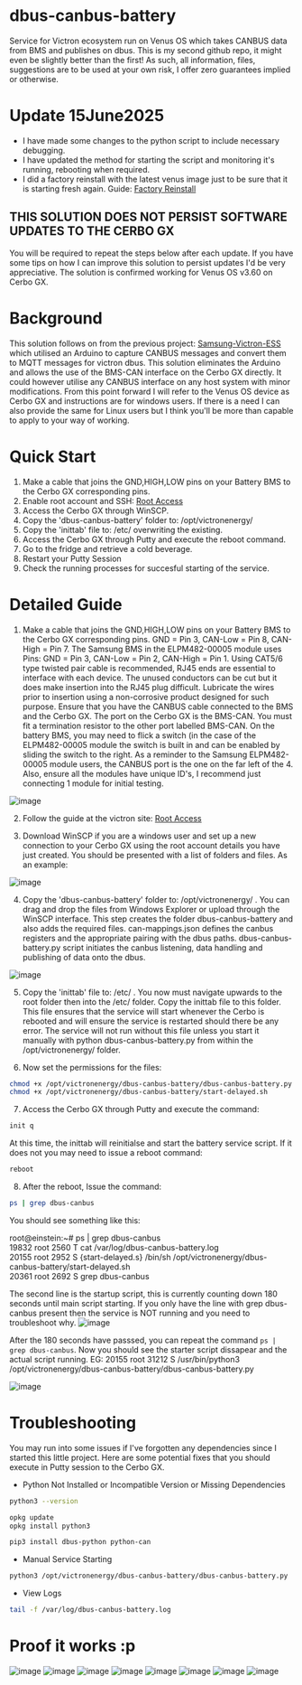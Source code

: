 # dbus-canbus-battery
Service for Victron ecosystem run on Venus OS which takes CANBUS data from BMS and publishes on dbus.
This is my second github repo, it might even be slightly better than the first!
As such, all information, files, suggestions are to be used at your own risk, I offer zero guarantees implied or otherwise.

# Update 15June2025
* I have made some changes to the python script to include necessary debugging.
* I have updated the method for starting the script and monitoring it's running, rebooting when required.
* I did a factory reinstall with the latest venus image just to be sure that it is starting fresh again. Guide: [Factory Reinstall](https://www.victronenergy.com/media/pg/Cerbo_GX/en/reset-to-factory-defaults-and-venus-os-reinstall.html)

## THIS SOLUTION DOES NOT PERSIST SOFTWARE UPDATES TO THE CERBO GX ##
You will be required to repeat the steps below after each update. If you have some tips on how I can improve this solution to persist updates I'd be very appreciative.
The solution is confirmed working for Venus OS v3.60 on Cerbo GX.

# Background
This solution follows on from the previous project: [Samsung-Victron-ESS](https://github.com/o-snoopy-o/Samsung-Victron-ESS) which utilised an Arduino to capture CANBUS messages and convert them to MQTT messages for victron dbus. This solution eliminates the Arduino and allows the use of the BMS-CAN interface on the Cerbo GX directly. It could however utilise any CANBUS interface on any host system with minor modifications.
From this point forward I will refer to the Venus OS device as Cerbo GX and instructions are for windows users. If there is a need I can also provide the same for Linux users but I think you'll be more than capable to apply to your way of working.



# Quick Start
1) Make a cable that joins the GND,HIGH,LOW pins on your Battery BMS to the Cerbo GX corresponding pins.
2) Enable root account and SSH: [Root Access](https://www.victronenergy.com/live/ccgx:root_access)
3) Access the Cerbo GX through WinSCP.
4) Copy the 'dbus-canbus-battery' folder to: /opt/victronenergy/
5) Copy the 'inittab' file to: /etc/ overwriting the existing.
6) Access the Cerbo GX through Putty and execute the reboot command.
7) Go to the fridge and retrieve a cold beverage.
8) Restart your Putty Session
9) Check the running processes for succesful starting of the service.




# Detailed Guide
1) Make a cable that joins the GND,HIGH,LOW pins on your Battery BMS to the Cerbo GX corresponding pins. GND = Pin 3, CAN-Low = Pin 8, CAN-High = Pin 7. The Samsung BMS in the ELPM482-00005 module uses Pins: GND = Pin 3, CAN-Low = Pin 2, CAN-High = Pin 1. Using CAT5/6 type twisted pair cable is recommended, RJ45 ends are essential to interface with each device. The unused conductors can be cut but it does make insertion into the RJ45 plug difficult. Lubricate the wires prior to insertion using a non-corrosive product designed for such purpose.
Ensure that you have the CANBUS cable connected to the BMS and the Cerbo GX. The port on the Cerbo GX is the BMS-CAN. You must fit a termination resistor to the other port labelled BMS-CAN. On the battery BMS, you may need to flick a switch (in the case of the ELPM482-00005 module the switch is built in and can be enabled by sliding the switch to the right. As a reminder to the Samsung ELPM482-00005 module users, the CANBUS port is the one on the far left of the 4. Also, ensure all the modules have unique ID's, I recommend just connecting 1 module for initial testing.

![image](https://github.com/user-attachments/assets/4ad995dc-184f-4d3c-8e2b-2dd06780d1b7)


2) Follow the guide at the victron site: [Root Access](https://www.victronenergy.com/live/ccgx:root_access)


3) Download WinSCP if you are a windows user and set up a new connection to your Cerbo GX using the root account details you have just created. You should be presented with a list of folders and files. As an example:

![image](https://github.com/user-attachments/assets/529bd6df-8475-4ab9-b38c-ed88c1a92a25)


4) Copy the 'dbus-canbus-battery' folder to: /opt/victronenergy/ . You can drag and drop the files from Windows Explorer or upload through the WinSCP interface. This step creates the folder dbus-canbus-battery and also adds the required files. can-mappings.json defines the canbus registers and the appropriate pairing with the dbus paths. dbus-canbus-battery.py script initiates the canbus listening, data handling and publishing of data onto the dbus.

![image](https://github.com/user-attachments/assets/7dfd3263-62e8-49a0-96ba-b9bb30cdd991)



5) Copy the 'inittab' file to: /etc/ . You now must navigate upwards to the root folder then into the /etc/ folder. Copy the inittab file to this folder. This file ensures that the service will start whenever the Cerbo is rebooted and will ensure the service is restarted should there be any error. The service will not run without this file unless you start it manually with python dbus-canbus-battery.py from within the /opt/victronenergy/ folder.

6) Now set the permissions for the files:
```bash
chmod +x /opt/victronenergy/dbus-canbus-battery/dbus-canbus-battery.py
chmod +x /opt/victronenergy/dbus-canbus-battery/start-delayed.sh
```
   
7) Access the Cerbo GX through Putty and execute the command:
```bash
init q
```
At this time, the inittab will reinitialse and start the battery service script.
If it does not you may need to issue a reboot command:
```bash
reboot
```
8) After the reboot, Issue the command:
```bash
ps | grep dbus-canbus
```
You should see something like this:

root@einstein:~# ps | grep dbus-canbus  
19832 root      2560 T    cat /var/log/dbus-canbus-battery.log  
20155 root      2952 S    {start-delayed.s} /bin/sh /opt/victronenergy/dbus-canbus-battery/start-delayed.sh  
20361 root      2692 S    grep dbus-canbus  

The second line is the startup script, this is currently counting down 180 seconds until main script starting.
If you only have the line with grep dbus-canbus present then the service is NOT running and you need to troubleshoot why. 
![image](https://github.com/user-attachments/assets/0831ab84-918f-45fc-a64b-d4eaf5f1ad3b)


After the 180 seconds have passsed, you can repeat the command `ps | grep dbus-canbus`.
Now you should see the starter script dissapear and the actual script running.
EG: 20155 root     31212 S    /usr/bin/python3 /opt/victronenergy/dbus-canbus-battery/dbus-canbus-battery.py

![image](https://github.com/user-attachments/assets/5a8f1818-5607-44db-a4c4-45ebeb2b8623)

# Troubleshooting
You may run into some issues if I've forgotten any dependencies since I started this little project.
Here are some potential fixes that you should execute in Putty session to the Cerbo GX.

- Python Not Installed or Incompatible Version or Missing Dependencies
```bash
python3 --version
```
```bash
opkg update
opkg install python3
```
```bash
pip3 install dbus-python python-can
```
- Manual Service Starting
```bash
python3 /opt/victronenergy/dbus-canbus-battery/dbus-canbus-battery.py
```
- View Logs
```bash
tail -f /var/log/dbus-canbus-battery.log
```

# Proof it works :p

![image](https://github.com/user-attachments/assets/80d5c3f2-5052-40a4-8ed3-e2d0ea1e4bf4)
![image](https://github.com/user-attachments/assets/beb02c80-8f72-4fdd-8ef7-7365b3495645)
![image](https://github.com/user-attachments/assets/46888c65-252f-4079-a506-c6ce832cfb14)
![image](https://github.com/user-attachments/assets/d34bb176-06cc-490a-acb8-ef9160207b34)
![image](https://github.com/user-attachments/assets/5ea51a8b-ee6d-4f20-82be-af132e9a9c5b)
![image](https://github.com/user-attachments/assets/6ea3afe3-e531-41ab-941d-b9d1e1be15e6)
![image](https://github.com/user-attachments/assets/c97a0518-9934-4166-92b9-d643666b80d4)
![image](https://github.com/user-attachments/assets/ac5b8bcd-f5f9-442a-aa10-56ca6c4768ac)










